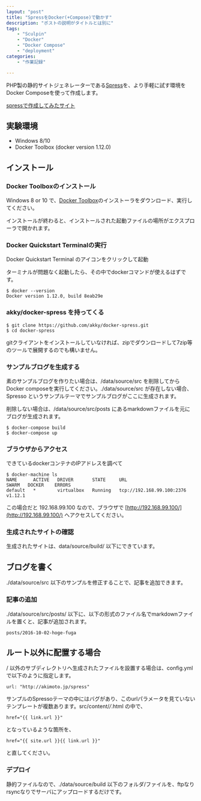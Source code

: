 ```yaml
---
layout: "post"
title: "SpressをDocker(+Compose)で動かす"
description: "ポストの説明がタイトルとは別に"
tags:
    - "Sculpin"
    - "Docker"
    - "Docker Compose"
    - "deployment"
categories:
    - "作業記録"

---
```

PHP製の静的サイトジェネレーターである[Spress](http://spress.yosymfony.com/)を、より手軽に試す環境をDocker Composeを使って作成します。

[spressで作成してみたサイト](http://akimoto.jp/spress/)

## 実験環境

  * Windows 8/10
  * Docker Toolbox (docker version 1.12.0)

## インストール

### Docker Toolboxのインストール

Windows 8 or 10 で、[Docker Toolbox](https://www.docker.com/products/docker-toolbox)のインストーラをダウンロード、実行してください。

インストールが終わると、インストールされた起動ファイルの場所がエクスプローラで開かれます。

### Docker Quickstart Terminalの実行

Docker Quickstart Terminal のアイコンをクリックして起動

ターミナルが問題なく起動したら、その中でdockerコマンドが使えるはずです。

~~~
$ docker --version
Docker version 1.12.0, build 8eab29e

~~~

### akky/docker-spress を持ってくる

~~~
$ git clone https://github.com/akky/docker-spress.git
$ cd docker-spress
~~~

gitクライアントをインストールしていなければ、zipでダウンロードして7zip等のツールで展開するのでも構いません。

### サンプルブログを生成する

素のサンプルブログを作りたい場合は、/data/source/src を削除してからDocker composeを実行してください。./data/source/src が存在しない場合、Spresso というサンプルテーマでサンプルブログがここに生成されます。

削除しない場合は、/data/source/src/posts にあるmarkdownファイルを元にブログが生成されます。

~~~
$ docker-compose build
$ docker-compose up
~~~

### ブラウザからアクセス

できているdockerコンテナのIPアドレスを調べて

~~~
$ docker-machine ls
NAME      ACTIVE   DRIVER       STATE     URL                         SWARM   DOCKER    ERRORS
default   *        virtualbox   Running   tcp://192.168.99.100:2376           v1.12.1
~~~

この場合だと 192.168.99.100 なので、ブラウザで [http://192.168.99.100/](http://192.168.99.100/) へアクセスしてください。

### 生成されたサイトの確認

生成されたサイトは、data/source/build/ 以下にできています。

## ブログを書く

./data/source/src 以下のサンプルを修正することで、記事を追加できます。

### 記事の追加

./data/source/src/posts/ 以下に、以下の形式のファイル名でmarkdownファイルを置くと、記事が追加されます。

~~~
posts/2016-10-02-hoge-fuga
~~~

## ルート以外に配置する場合

/ 以外のサブディレクトリへ生成されたファイルを設置する場合は、config.yml で以下のように指定します。

~~~
url: "http://akimoto.jp/spress"
~~~

サンプルのSpressoテーマの中にはバグがあり、このurlパラメータを見ていないテンプレートが複数あります。src/content/*/*.html の中で、

~~~
href="{{ link.url }}"
~~~

となっているような箇所を、

~~~
href="{{ site.url }}{{ link.url }}"
~~~

と直してください。

### デプロイ

静的ファイルなので、./data/source/build 以下のフォルダ/ファイルを、ftpなりrsyncなりでサーバにアップロードするだけです。
